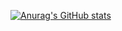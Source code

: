 [![Anurag's GitHub stats](https://github-readme-stats.vercel.app/api?username=qkrwlsgh1011)](https://github.com/anuraghazra/github-readme-stats)